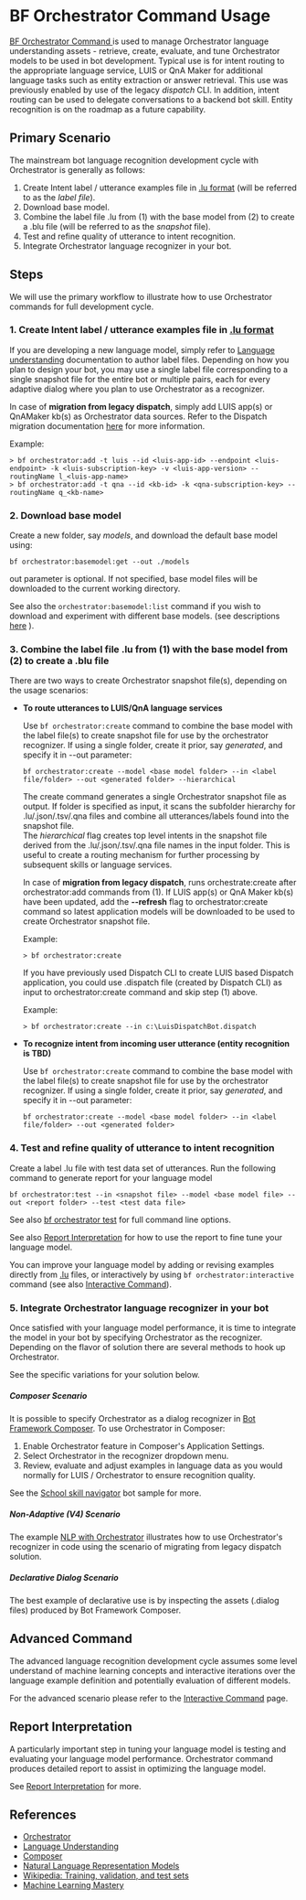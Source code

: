 # BF Orchestrator Command Usage

[BF Orchestrator Command ][1] is used to manage Orchestrator language understanding assets - retrieve, create, evaluate, and tune Orchestrator models to be used in bot development. Typical use is for intent routing to the appropriate language service, LUIS or QnA Maker for additional language tasks such as entity extraction or answer retrieval. This use was previously enabled by use of the legacy *dispatch* CLI. In addition, intent routing can be used to delegate conversations to a backend bot skill. Entity recognition is on the roadmap as a future capability.

## Primary Scenario

The mainstream bot language recognition development cycle with Orchestrator is generally as follows:

1. Create Intent label / utterance examples file in [.lu format][2]  (will be referred to as the *label file*). 
2. Download base model.
3. Combine the label file .lu from (1) with the base model from (2) to create a .blu file (will be referred to as the *snapshot* file). 
4. Test and refine quality of utterance to intent recognition.
5. Integrate Orchestrator language recognizer in your bot.

## Steps

We will use the primary workflow to illustrate how to use Orchestrator commands for full development cycle.

### 1. Create Intent label / utterance examples file in [.lu format][2]

If you are developing a new language model, simply refer to [Language understanding][8] documentation to author label files. Depending on how you plan to design your bot, you may use a single label file corresponding to a single snapshot file for the entire bot or multiple pairs, each for every adaptive dialog where you plan to use Orchestrator as a recognizer. 

In case of **migration from legacy dispatch**, simply add LUIS app(s) or QnAMaker kb(s) as Orchestrator data sources.  Refer to the Dispatch migration documentation [here][11] for more information.

Example:
```
> bf orchestrator:add -t luis --id <luis-app-id> --endpoint <luis-endpoint> -k <luis-subscription-key> -v <luis-app-version> --routingName l_<luis-app-name>
> bf orchestrator:add -t qna --id <kb-id> -k <qna-subscription-key> --routingName q_<kb-name>
```

### 2. Download base model

Create a new folder, say *models*, and download the default base model using: 

```
bf orchestrator:basemodel:get --out ./models
```

out parameter is optional.  If not specified, base model files will be downloaded to the current working directory.

See also the ```orchestrator:basemodel:list``` command if you wish to download and experiment with different base models.  (see descriptions [here][4] ).

### 3. Combine the label file .lu from (1) with the base model from (2) to create a .blu file

There are two ways to create Orchestrator snapshot file(s), depending on the usage scenarios:

- **To route utterances to LUIS/QnA language services**

  Use ```bf orchestrator:create``` command to combine the base model with the label file(s) to create snapshot file for use by the orchestrator recognizer. If using a single folder, create it prior, say *generated*, and specify it in --out parameter:

  ```
  bf orchestrator:create --model <base model folder> --in <label file/folder> --out <generated folder> --hierarchical
  ```

  The create command generates a single Orchestrator snapshot file as output.  If folder is specified as input, it scans the subfolder hierarchy for .lu/.json/.tsv/.qna files and combine all utterances/labels found into the snapshot file.  
  The *hierarchical* flag creates top level intents in the snapshot file derived from the .lu/.json/.tsv/.qna file names in the input folder.  This is useful to create a routing mechanism for further processing by subsequent skills or language services.
  
  In case of **migration from legacy dispatch**, runs orchestrate:create after orchestrator:add commands from (1).   If LUIS app(s) or QnA Maker kb(s) have been updated, add the **--refresh** flag to orchestrator:create command so latest application models will be downloaded to be used to create Orchestrator snapshot file.
  
  Example:
  
  ```
  > bf orchestrator:create 
  ```
  
  
  
  If you have previously used Dispatch CLI to create LUIS based Dispatch application, you could use .dispatch file (created by Dispatch CLI) as input to orchestrator:create command and skip step (1)  above.
  
  Example:
  
  ```
  > bf orchestrator:create --in c:\LuisDispatchBot.dispatch
  ```
  
  
  
- **To recognize intent from incoming user utterance (entity recognition is TBD)**

  Use ```bf orchestrator:create``` command to combine the base model with the label file(s) to create snapshot file for use by the orchestrator recognizer. If using a single folder, create it prior, say *generated*, and specify it in --out parameter:

  ```
  bf orchestrator:create --model <base model folder> --in <label file/folder> --out <generated folder>
  ```

  

### 4. Test and refine quality of utterance to intent recognition

Create a label .lu file with test data set of utterances. Run the following command to generate report for your language model

```
bf orchestrator:test --in <snapshot file> --model <base model file> --out <report folder> --test <test data file>
```

See also [bf orchestrator test](https://github.com/microsoft/botframework-cli/tree/main/packages/orchestrator#bf-orchestratortest) for full command line options.

See also [Report Interpretation][6] for how to use the report to fine tune your language model. 

You can improve your language model by adding or revising examples directly from [.lu][2] files, or interactively by using ```bf orchestrator:interactive``` command (see also [Interactive Command][7]).

### 5. Integrate Orchestrator language recognizer in your bot

Once satisfied with your language model performance, it is time to integrate the model in your bot by specifying Orchestrator as the recognizer. Depending on the flavor of solution there are several methods to hook up Orchestrator. 

See the specific variations for your solution below.

##### Composer Scenario

It is possible to specify  Orchestrator as a dialog recognizer in [Bot Framework Composer][5].  To use Orchestrator in Composer:

1. Enable Orchestrator feature in Composer's Application Settings.
2. Select Orchestrator in the recognizer dropdown menu.
3. Review, evaluate and adjust examples in language data as you would normally for LUIS / Orchestrator to ensure recognition quality.

See the [School skill navigator](https://github.com/microsoft/BotBuilder-Samples/tree/main/experimental/orchestrator/Composer/01.school-skill-navigator#school-skill-navigator-bot) bot sample for more. 



##### Non-Adaptive (V4) Scenario

The example [NLP with Orchestrator](https://github.com/microsoft/BotBuilder-Samples/tree/main/experimental/orchestrator/csharp_dotnetcore/01.dispatch-bot#nlp-with-orchestrator) illustrates how to use Orchestrator's recognizer in code using the scenario of migrating from legacy dispatch solution.



##### Declarative Dialog Scenario

The best example of declarative use is by inspecting the assets (.dialog files)  produced by Bot Framework Composer.



## Advanced Command

The advanced language recognition development cycle assumes some level understand of machine learning concepts and interactive iterations over the language example definition and potentially evaluation of different models.

For the advanced scenario please refer to the [Interactive Command][7] page.

## Report Interpretation

A particularly important step in tuning your language model is testing and evaluating your language model performance. Orchestrator command produces detailed report to assist in optimizing the language model.

See [Report Interpretation][6] for more.

## References

- [Orchestrator][1]
- [Language Understanding][3]
- [Composer][5]
- [Natural Language Representation Models][4]
- [Wikipedia: Training, validation, and test sets][9]
- [Machine Learning Mastery][10]



[1]:https://aka.ms/bforchestratorcli	"BF Orchestrator CLI"
[2]:https://docs.microsoft.com/en-us/azure/bot-service/file-format/bot-builder-lu-file-format?view=azure-bot-service-4.0 "LU File Format"
[3]:https://docs.microsoft.com/en-us/composer/concept-language-understanding "Language Understanding"
[4]:https://aka.ms/nlrmodels "Orchestrator Base Models"
[5]:https://docs.microsoft.com/en-us/composer/introduction "Composer"
[6]:https://aka.ms/bforchestratorreport "Orchestrator Report"
[7]:https://aka.ms/bforchestratorinteractive "Orchestrator Interactive Command"
[8]:https://docs.microsoft.com/en-us/composer/concept-language-understanding "Language understanding"
[9]:https://en.wikipedia.org/wiki/Training,_validation,_and_test_sets "ML testing"
[10]:https://machinelearningmastery.com/difference-test-validation-datasets/ "Machine Learning Mastery"
[11]:https://github.com/microsoft/botframework-sdk/blob/main/Orchestrator/docs/DispatchMigrationExample.md "Dispatch Migration"






